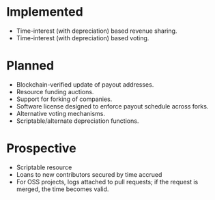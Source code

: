 Implemented
===========

* Time-interest (with depreciation) based revenue sharing.
* Time-interest (with depreciation) based voting.

Planned
=======

* Blockchain-verified update of payout addresses.
* Resource funding auctions.
* Support for forking of companies.
* Software license designed to enforce payout schedule
  across forks.
* Alternative voting mechanisms.
* Scriptable/alternate depreciation functions.

Prospective
===========

* Scriptable resource  
* Loans to new contributors secured by time accrued
* For OSS projects, logs attached to pull requests; if the request is merged,
  the time becomes valid.
